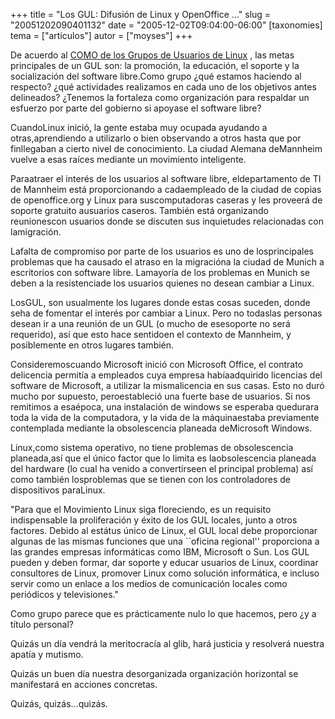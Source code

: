 +++
title = "Los GUL: Difusión de Linux y OpenOffice ..."
slug = "20051202090401132"
date = "2005-12-02T09:04:00-06:00"
[taxonomies]
tema = ["articulos"]
autor = ["moyses"]
+++

De acuerdo al [COMO de los Grupos de Usuarios de
Linux](http://www.linuxlsc.cl/documentos/GUL-COMO/Grupo-Usuarios-COMO.html)
, las metas principales de un GUL son: la promoción, la educación, el
soporte y la socialización del software libre.Como grupo ¿qué estamos
haciendo al respecto? ¿qué actividades realizamos en cada uno de los
objetivos antes delineados? ¿Tenemos la fortaleza como organización para
respaldar un esfuerzo por parte del gobierno si apoyase el software
libre?

<!-- more -->
CuandoLinux inició, la gente estaba muy ocupada ayudando a
otras,aprendiendo a utilizarlo o bien observando a otros hasta que por
finllegaban a cierto nivel de conocimiento. La ciudad Alemana deMannheim
vuelve a esas raíces mediante un movimiento inteligente.

Paraatraer el interés de los usuarios al software libre, eldepartamento
de TI de Mannheim está proporcionando a cadaempleado de la ciudad de
copias de openoffice.org y Linux para suscomputadoras caseras y les
proveerá de soporte gratuito ausuarios caseros. También está organizando
reunionescon usuarios donde se discuten sus inquietudes relacionadas con
lamigración.

Lafalta de compromiso por parte de los usuarios es uno de losprincipales
problemas que ha causado el atraso en la migracióna la ciudad de Munich
a escritorios con software libre. Lamayoría de los problemas en Munich
se deben a la resistenciade los usuarios quienes no desean cambiar a
Linux.

LosGUL, son usualmente los lugares donde estas cosas suceden, donde seha
de fomentar el interés por cambiar a Linux. Pero no todaslas personas
desean ir a una reunión de un GUL (o mucho de esesoporte no será
requerido), así que esto hace sentidoen el contexto de Mannheim, y
posiblemente en otros lugares también.

Consideremoscuando Microsoft inició con Microsoft Office, el contrato
delicencia permitía a empleados cuya empresa habíaadquirido licencias
del software de Microsoft, a utilizar la mismalicencia en sus casas.
Esto no duró mucho por supuesto, peroestableció una fuerte base de
usuarios. Si nos remitimos a esaépoca, una instalación de windows se
esperaba quedurara toda la vida de la computadora, y la vida de la
máquinaestaba previamente contemplada mediante la obsolescencia planeada
deMicrosoft Windows.

Linux,como sistema operativo, no tiene problemas de obsolescencia
planeada,así que el único factor que lo limita es laobsolescencia
planeada del hardware (lo cual ha venido a convertirseen el principal
problema) así como también losproblemas que se tienen con los
controladores de dispositivos paraLinux.

"Para que el Movimiento Linux siga floreciendo, es un requisito
indispensable la proliferación y éxito de los GUL locales, junto a otros
factores. Debido al estátus único de Linux, el GUL local debe
proporcionar algunas de las mismas funciones que una \`\`oficina
regional'' proporciona a las grandes empresas informáticas como IBM,
Microsoft o Sun. Los GUL pueden y deben formar, dar soporte y educar
usuarios de Linux, coordinar consultores de Linux, promover Linux como
solución informática, e incluso servir como un enlace a los medios de
comunicación locales como periódicos y televisiones."

Como grupo parece que es prácticamente nulo lo que hacemos, pero ¿y a
título personal?  
  
Quizás un día vendrá la meritocracía al glib, hará justicia y resolverá
nuestra apatía y mutismo.  
  
Quizás un buen día nuestra desorganizada organización horizontal se
manifestará en acciones concretas.  
  
Quizás, quizás...quizás.

